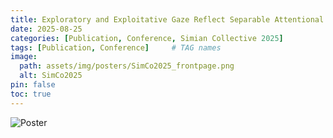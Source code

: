 ```yaml
---
title: Exploratory and Exploitative Gaze Reflect Separable Attentional Priorities Acting in Parallel
date: 2025-08-25
categories: [Publication, Conference, Simian Collective 2025]
tags: [Publication, Conference]     # TAG names 
image:
  path: assets/img/posters/SimCo2025_frontpage.png
  alt: SimCo2025
pin: false
toc: true
---
```


![Poster](assets/img/posters/SimCo2025.png)